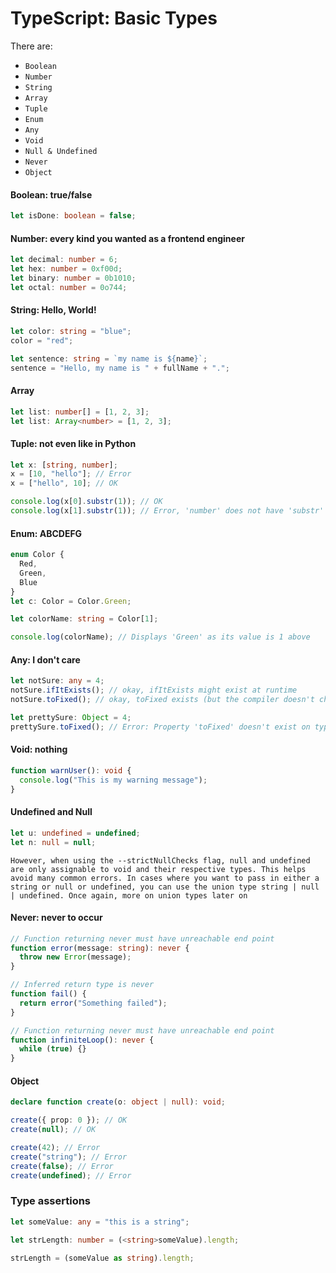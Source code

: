 # TypeScript: Basic Types

There are:

- `Boolean`
- `Number`
- `String`
- `Array`
- `Tuple`
- `Enum`
- `Any`
- `Void`
- `Null & Undefined`
- `Never`
- `Object`

#### Boolean: true/false

```ts
let isDone: boolean = false;
```

#### Number: every kind you wanted as a frontend engineer

```ts
let decimal: number = 6;
let hex: number = 0xf00d;
let binary: number = 0b1010;
let octal: number = 0o744;
```

#### String: Hello, World!

```ts
let color: string = "blue";
color = "red";

let sentence: string = `my name is ${name}`;
sentence = "Hello, my name is " + fullName + ".";
```

#### Array

```ts
let list: number[] = [1, 2, 3];
let list: Array<number> = [1, 2, 3];
```

#### Tuple: not even like in Python

```ts
let x: [string, number];
x = [10, "hello"]; // Error
x = ["hello", 10]; // OK

console.log(x[0].substr(1)); // OK
console.log(x[1].substr(1)); // Error, 'number' does not have 'substr'
```

#### Enum: ABCDEFG

```ts
enum Color {
  Red,
  Green,
  Blue
}
let c: Color = Color.Green;

let colorName: string = Color[1];

console.log(colorName); // Displays 'Green' as its value is 1 above
```

#### Any: I don't care

```ts
let notSure: any = 4;
notSure.ifItExists(); // okay, ifItExists might exist at runtime
notSure.toFixed(); // okay, toFixed exists (but the compiler doesn't check)

let prettySure: Object = 4;
prettySure.toFixed(); // Error: Property 'toFixed' doesn't exist on type 'Object'.
```

#### Void: nothing

```ts
function warnUser(): void {
  console.log("This is my warning message");
}
```

#### Undefined and Null

```ts
let u: undefined = undefined;
let n: null = null;
```

    However, when using the --strictNullChecks flag, null and undefined are only assignable to void and their respective types. This helps avoid many common errors. In cases where you want to pass in either a string or null or undefined, you can use the union type string | null | undefined. Once again, more on union types later on

#### Never: never to occur

```ts
// Function returning never must have unreachable end point
function error(message: string): never {
  throw new Error(message);
}

// Inferred return type is never
function fail() {
  return error("Something failed");
}

// Function returning never must have unreachable end point
function infiniteLoop(): never {
  while (true) {}
}
```

#### Object

```ts
declare function create(o: object | null): void;

create({ prop: 0 }); // OK
create(null); // OK

create(42); // Error
create("string"); // Error
create(false); // Error
create(undefined); // Error
```

### Type assertions

```ts
let someValue: any = "this is a string";

let strLength: number = (<string>someValue).length;

strLength = (someValue as string).length;
```
